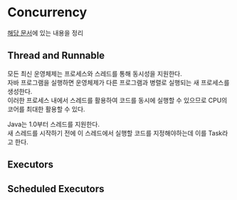 # Concurrency
[해당 문서](https://winterbe.com/posts/2015/04/07/java8-concurrency-tutorial-thread-executor-examples/)에 있는 내용을 정리

## Thread and Runnable
모든 최신 운영체제는 프로세스와 스레드를 통해 동시성을 지원한다.  
자바 프로그램을 실행하면 운영체제가 다른 프로그램과 병렬로 실행되는 새 프로세스를 생성한다.  
이러한 프로세스 내에서 스레드를 활용하여 코드를 동시에 실행할 수 있으므로 CPU의 코어를 최대한 활용할 수 있다.  

Java는 1.0부터 스레드를 지원한다.  
새 스레드를 시작하기 전에 이 스레드에서 실행할 코드를 지정해야하는데 이를 Task라고 한다.  


## Executors

## Scheduled Executors